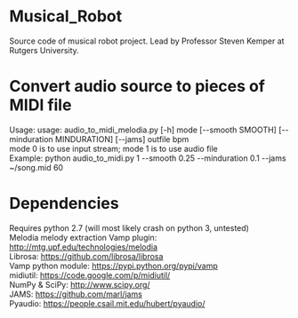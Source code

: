 # Musical_Robot
Source code of musical robot project. Lead by Professor Steven Kemper at Rutgers University.

# Convert audio source to pieces of MIDI file
Usage: usage: audio_to_midi_melodia.py [-h] mode [--smooth SMOOTH] [--minduration MINDURATION] [--jams] outfile bpm<br />
mode 0 is to use input stream; mode 1 is to use audio file<br />
Example: python audio_to_midi.py 1 --smooth 0.25 --minduration 0.1 --jams ~/song.mid 60<br />

# Dependencies
Requires python 2.7 (will most likely crash on python 3, untested)<br />
Melodia melody extraction Vamp plugin: http://mtg.upf.edu/technologies/melodia<br />
Librosa: https://github.com/librosa/librosa<br />
Vamp python module: https://pypi.python.org/pypi/vamp<br />
midiutil: https://code.google.com/p/midiutil/<br />
NumPy & SciPy: http://www.scipy.org/<br />
JAMS: https://github.com/marl/jams<br />
Pyaudio: https://people.csail.mit.edu/hubert/pyaudio/<br />

